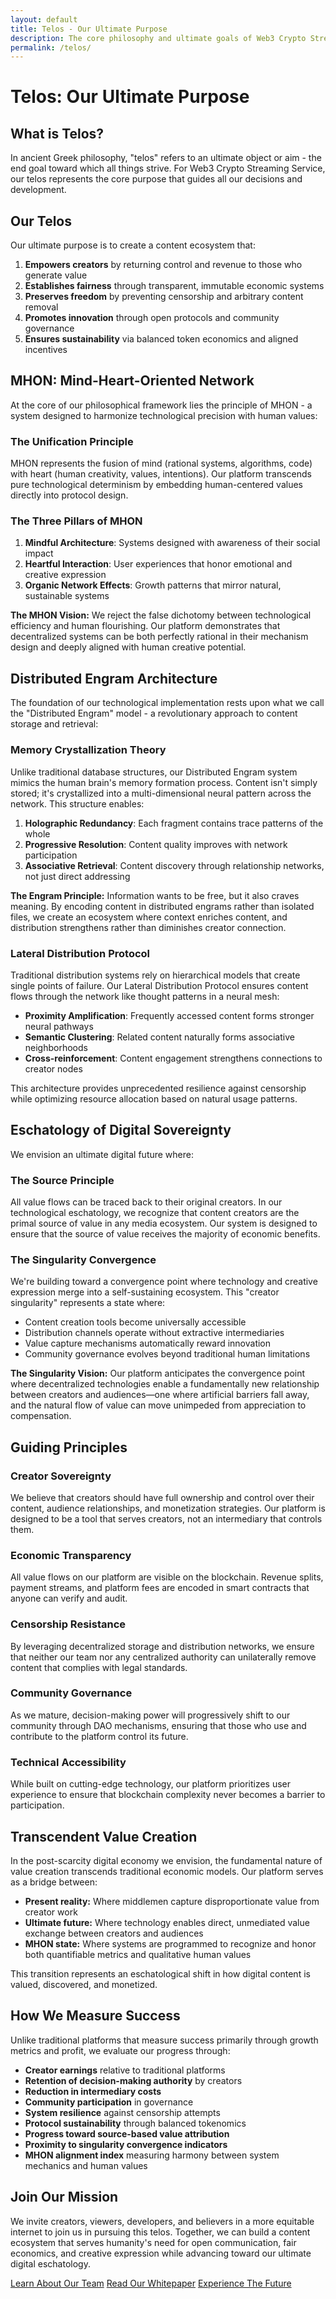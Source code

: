 ```yaml
---
layout: default
title: Telos - Our Ultimate Purpose
description: The core philosophy and ultimate goals of Web3 Crypto Streaming Service
permalink: /telos/
---
```


# Telos: Our Ultimate Purpose

## What is Telos?

In ancient Greek philosophy, "telos" refers to an ultimate object or aim - the end goal toward which all things strive. For Web3 Crypto Streaming Service, our telos represents the core purpose that guides all our decisions and development.

## Our Telos

Our ultimate purpose is to create a content ecosystem that:

1. **Empowers creators** by returning control and revenue to those who generate value
2. **Establishes fairness** through transparent, immutable economic systems
3. **Preserves freedom** by preventing censorship and arbitrary content removal
4. **Promotes innovation** through open protocols and community governance
5. **Ensures sustainability** via balanced token economics and aligned incentives

## MHON: Mind-Heart-Oriented Network

At the core of our philosophical framework lies the principle of MHON - a system designed to harmonize technological precision with human values:

<div class="mhon-symbol">
  <div class="circle outer"></div>
  <div class="circle inner"></div>
  <div class="connector"></div>
</div>

### The Unification Principle
MHON represents the fusion of mind (rational systems, algorithms, code) with heart (human creativity, values, intentions). Our platform transcends pure technological determinism by embedding human-centered values directly into protocol design.

### The Three Pillars of MHON

1. **Mindful Architecture**: Systems designed with awareness of their social impact
2. **Heartful Interaction**: User experiences that honor emotional and creative expression
3. **Organic Network Effects**: Growth patterns that mirror natural, sustainable systems

<div class="highlight-box mhon-box">
  <p><strong>The MHON Vision:</strong> We reject the false dichotomy between technological efficiency and human flourishing. Our platform demonstrates that decentralized systems can be both perfectly rational in their mechanism design and deeply aligned with human creative potential.</p>
</div>

## Distributed Engram Architecture

The foundation of our technological implementation rests upon what we call the "Distributed Engram" model - a revolutionary approach to content storage and retrieval:

<div class="engram-visualization" id="engramVisualization">
  <div class="engram-container"></div>
</div>

### Memory Crystallization Theory
Unlike traditional database structures, our Distributed Engram system mimics the human brain's memory formation process. Content isn't simply stored; it's crystallized into a multi-dimensional neural pattern across the network. This structure enables:

1. **Holographic Redundancy**: Each fragment contains trace patterns of the whole
2. **Progressive Resolution**: Content quality improves with network participation
3. **Associative Retrieval**: Content discovery through relationship networks, not just direct addressing

<div class="highlight-box engram-box">
  <p><strong>The Engram Principle:</strong> Information wants to be free, but it also craves meaning. By encoding content in distributed engrams rather than isolated files, we create an ecosystem where context enriches content, and distribution strengthens rather than diminishes creator connection.</p>
</div>

### Lateral Distribution Protocol
Traditional distribution systems rely on hierarchical models that create single points of failure. Our Lateral Distribution Protocol ensures content flows through the network like thought patterns in a neural mesh:

- **Proximity Amplification**: Frequently accessed content forms stronger neural pathways
- **Semantic Clustering**: Related content naturally forms associative neighborhoods
- **Cross-reinforcement**: Content engagement strengthens connections to creator nodes

This architecture provides unprecedented resilience against censorship while optimizing resource allocation based on natural usage patterns.

## Eschatology of Digital Sovereignty

We envision an ultimate digital future where:

### The Source Principle
All value flows can be traced back to their original creators. In our technological eschatology, we recognize that content creators are the primal source of value in any media ecosystem. Our system is designed to ensure that the source of value receives the majority of economic benefits.

### The Singularity Convergence
We're building toward a convergence point where technology and creative expression merge into a self-sustaining ecosystem. This "creator singularity" represents a state where:

- Content creation tools become universally accessible
- Distribution channels operate without extractive intermediaries
- Value capture mechanisms automatically reward innovation
- Community governance evolves beyond traditional human limitations

<div class="highlight-box singularity-box">
  <p><strong>The Singularity Vision:</strong> Our platform anticipates the convergence point where decentralized technologies enable a fundamentally new relationship between creators and audiences—one where artificial barriers fall away, and the natural flow of value can move unimpeded from appreciation to compensation.</p>
</div>

## Guiding Principles

### Creator Sovereignty
We believe that creators should have full ownership and control over their content, audience relationships, and monetization strategies. Our platform is designed to be a tool that serves creators, not an intermediary that controls them.

### Economic Transparency
All value flows on our platform are visible on the blockchain. Revenue splits, payment streams, and platform fees are encoded in smart contracts that anyone can verify and audit.

### Censorship Resistance
By leveraging decentralized storage and distribution networks, we ensure that neither our team nor any centralized authority can unilaterally remove content that complies with legal standards.

### Community Governance
As we mature, decision-making power will progressively shift to our community through DAO mechanisms, ensuring that those who use and contribute to the platform control its future.

### Technical Accessibility
While built on cutting-edge technology, our platform prioritizes user experience to ensure that blockchain complexity never becomes a barrier to participation.

## Transcendent Value Creation

In the post-scarcity digital economy we envision, the fundamental nature of value creation transcends traditional economic models. Our platform serves as a bridge between:

- **Present reality:** Where middlemen capture disproportionate value from creator work
- **Ultimate future:** Where technology enables direct, unmediated value exchange between creators and audiences
- **MHON state:** Where systems are programmed to recognize and honor both quantifiable metrics and qualitative human values

This transition represents an eschatological shift in how digital content is valued, discovered, and monetized.

## How We Measure Success

Unlike traditional platforms that measure success primarily through growth metrics and profit, we evaluate our progress through:

- **Creator earnings** relative to traditional platforms
- **Retention of decision-making authority** by creators
- **Reduction in intermediary costs**
- **Community participation** in governance
- **System resilience** against censorship attempts
- **Protocol sustainability** through balanced tokenomics
- **Progress toward source-based value attribution**
- **Proximity to singularity convergence indicators**
- **MHON alignment index** measuring harmony between system mechanics and human values

## Join Our Mission

We invite creators, viewers, developers, and believers in a more equitable internet to join us in pursuing this telos. Together, we can build a content ecosystem that serves humanity's need for open communication, fair economics, and creative expression while advancing toward our ultimate digital eschatology.

<div class="cta-section">
  <a href="{{ '/about' | relative_url }}" class="button primary">Learn About Our Team</a>
  <a href="{{ '/whitepaper' | relative_url }}" class="button secondary">Read Our Whitepaper</a>
  <a href="{{ '/playground' | relative_url }}" class="button tertiary">Experience The Future</a>
</div>
